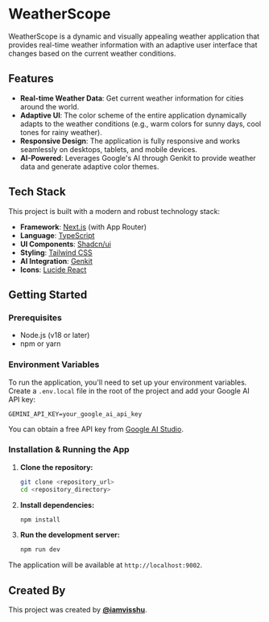 # WeatherScope

WeatherScope is a dynamic and visually appealing weather application that provides real-time weather information with an adaptive user interface that changes based on the current weather conditions.

## Features

- **Real-time Weather Data**: Get current weather information for cities around the world.
- **Adaptive UI**: The color scheme of the entire application dynamically adapts to the weather conditions (e.g., warm colors for sunny days, cool tones for rainy weather).
- **Responsive Design**: The application is fully responsive and works seamlessly on desktops, tablets, and mobile devices.
- **AI-Powered**: Leverages Google's AI through Genkit to provide weather data and generate adaptive color themes.

## Tech Stack

This project is built with a modern and robust technology stack:

- **Framework**: [Next.js](https://nextjs.org/) (with App Router)
- **Language**: [TypeScript](https://www.typescriptlang.org/)
- **UI Components**: [Shadcn/ui](https://ui.shadcn.com/)
- **Styling**: [Tailwind CSS](https://tailwindcss.com/)
- **AI Integration**: [Genkit](https://firebase.google.com/docs/genkit)
- **Icons**: [Lucide React](https://lucide.dev/guide/packages/lucide-react)

## Getting Started

### Prerequisites

- Node.js (v18 or later)
- npm or yarn

### Environment Variables

To run the application, you'll need to set up your environment variables. Create a `.env.local` file in the root of the project and add your Google AI API key:

```
GEMINI_API_KEY=your_google_ai_api_key
```

You can obtain a free API key from [Google AI Studio](https://aistudio.google.com/app/apikey).

### Installation & Running the App

1. **Clone the repository:**
   ```bash
   git clone <repository_url>
   cd <repository_directory>
   ```

2. **Install dependencies:**
   ```bash
   npm install
   ```

3. **Run the development server:**
   ```bash
   npm run dev
   ```

The application will be available at `http://localhost:9002`.

## Created By

This project was created by **[@iamvisshu](https://github.com/iamvisshu)**.
